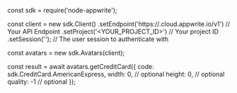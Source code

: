 const sdk = require('node-appwrite');

const client = new sdk.Client()
    .setEndpoint('https://<REGION>.cloud.appwrite.io/v1') // Your API Endpoint
    .setProject('<YOUR_PROJECT_ID>') // Your project ID
    .setSession(''); // The user session to authenticate with

const avatars = new sdk.Avatars(client);

const result = await avatars.getCreditCard({
    code: sdk.CreditCard.AmericanExpress,
    width: 0, // optional
    height: 0, // optional
    quality: -1 // optional
});
